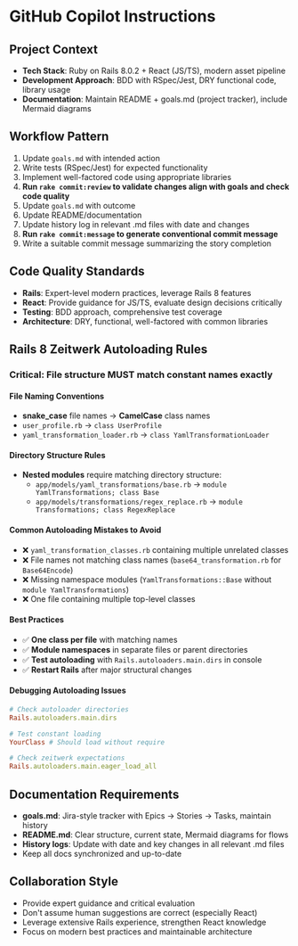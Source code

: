 # GitHub Copilot Instructions

## Project Context
- **Tech Stack**: Ruby on Rails 8.0.2 + React (JS/TS), modern asset pipeline
- **Development Approach**: BDD with RSpec/Jest, DRY functional code, library usage
- **Documentation**: Maintain README + goals.md (project tracker), include Mermaid diagrams

## Workflow Pattern
1. Update `goals.md` with intended action
2. Write tests (RSpec/Jest) for expected functionality  
3. Implement well-factored code using appropriate libraries
4. **Run `rake commit:review` to validate changes align with goals and check code quality**
5. Update `goals.md` with outcome
6. Update README/documentation
7. Update history log in relevant .md files with date and changes
8. **Run `rake commit:message` to generate conventional commit message**
9. Write a suitable commit message summarizing the story completion

## Code Quality Standards
- **Rails**: Expert-level modern practices, leverage Rails 8 features
- **React**: Provide guidance for JS/TS, evaluate design decisions critically
- **Testing**: BDD approach, comprehensive test coverage
- **Architecture**: DRY, functional, well-factored with common libraries

## Rails 8 Zeitwerk Autoloading Rules
### **Critical**: File structure MUST match constant names exactly

#### File Naming Conventions
- **snake_case** file names → **CamelCase** class names
- `user_profile.rb` → `class UserProfile`
- `yaml_transformation_loader.rb` → `class YamlTransformationLoader`

#### Directory Structure Rules
- **Nested modules** require matching directory structure:
  - `app/models/yaml_transformations/base.rb` → `module YamlTransformations; class Base`
  - `app/models/transformations/regex_replace.rb` → `module Transformations; class RegexReplace`

#### Common Autoloading Mistakes to Avoid
- ❌ `yaml_transformation_classes.rb` containing multiple unrelated classes
- ❌ File names not matching class names (`base64_transformation.rb` for `Base64Encode`)
- ❌ Missing namespace modules (`YamlTransformations::Base` without `module YamlTransformations`)
- ❌ One file containing multiple top-level classes

#### Best Practices
- ✅ **One class per file** with matching names
- ✅ **Module namespaces** in separate files or parent directories
- ✅ **Test autoloading** with `Rails.autoloaders.main.dirs` in console
- ✅ **Restart Rails** after major structural changes

#### Debugging Autoloading Issues
```ruby
# Check autoloader directories
Rails.autoloaders.main.dirs

# Test constant loading
YourClass # Should load without require

# Check zeitwerk expectations
Rails.autoloaders.main.eager_load_all
```

## Documentation Requirements
- **goals.md**: Jira-style tracker with Epics → Stories → Tasks, maintain history
- **README.md**: Clear structure, current state, Mermaid diagrams for flows
- **History logs**: Update with date and key changes in all relevant .md files
- Keep all docs synchronized and up-to-date

## Collaboration Style
- Provide expert guidance and critical evaluation
- Don't assume human suggestions are correct (especially React)
- Leverage extensive Rails experience, strengthen React knowledge
- Focus on modern best practices and maintainable architecture
